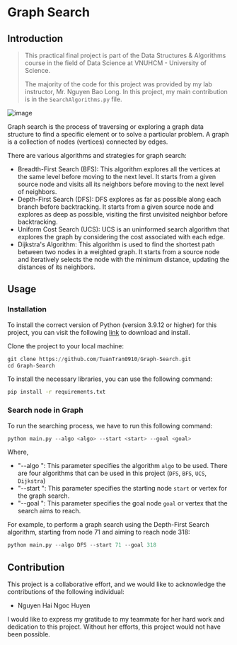 # Graph Search

## Introduction

> This practical final project is part of the Data Structures & Algorithms course in the field of Data Science at VNUHCM - University of Science.
> 
> The majority of the code for this project was provided by my lab instructor, Mr. Nguyen Bao Long. In this project, my main contribution is in the ```SearchAlgorithms.py``` file.

![image](https://github.com/TuanTran0910/Graph-Search/assets/94174684/a487c1b1-ff27-4bbb-9fd4-7393894d1255)

Graph search is the process of traversing or exploring a graph data structure to find a specific element or to solve a particular problem. A graph is a collection of nodes (vertices) connected by edges.

There are various algorithms and strategies for graph search:
- Breadth-First Search (BFS): This algorithm explores all the vertices at the same level before moving to the next level. It starts from a given source node and visits all its neighbors before moving to the next level of neighbors.
- Depth-First Search (DFS): DFS explores as far as possible along each branch before backtracking. It starts from a given source node and explores as deep as possible, visiting the first unvisited neighbor before backtracking.
- Uniform Cost Search (UCS): UCS is an uninformed search algorithm that explores the graph by considering the cost associated with each edge.
- Dijkstra's Algorithm: This algorithm is used to find the shortest path between two nodes in a weighted graph. It starts from a source node and iteratively selects the node with the minimum distance, updating the distances of its neighbors.

## Usage

### Installation

To install the correct version of Python (version 3.9.12 or higher) for this project, you can visit the following [link](https://www.python.org/downloads/release/python-3912/) to download and install.

Clone the project to your local machine:

```python
git clone https://github.com/TuanTran0910/Graph-Search.git
cd Graph-Search
```

To install the necessary libraries, you can use the following command:

```bash
pip install -r requirements.txt
```

### Search node in Graph

To run the searching process, we have to run this following command:

```python
python main.py --algo <algo> --start <start> --goal <goal>
```

Where,
- "--algo <algo>": This parameter specifies the algorithm ```algo``` to be used. There are four algorithms that can be used in this project (```DFS```, ```BFS```, ```UCS```, ```Dijkstra```)
- "--start <start>": This parameter specifies the starting node ```start``` or vertex for the graph search.
- "--goal <goal>": This parameter specifies the goal node ```goal``` or vertex that the search aims to reach.

For example, to perform a graph search using the Depth-First Search algorithm, starting from node 71 and aiming to reach node 318:

```python
python main.py --algo DFS --start 71 --goal 318
```

## Contribution

This project is a collaborative effort, and we would like to acknowledge the contributions of the following individual:
- Nguyen Hai Ngoc Huyen

I would like to express my gratitude to my teammate for her hard work and dedication to this project. Without her efforts, this project would not have been possible.
